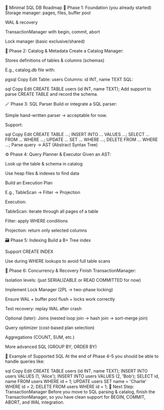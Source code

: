 📜 Minimal SQL DB Roadmap
🧱 Phase 1: Foundation (you already started)
 Storage manager: pages, files, buffer pool

 WAL & recovery

 TransactionManager with begin, commit, abort

 Lock manager (basic exclusive/shared)

📖 Phase 2: Catalog & Metadata
 Create a Catalog Manager:

Stores definitions of tables & columns (schemas)

E.g., catalog.db file with:

pgsql
Copy
Edit
Table: users
Columns: id INT, name TEXT
SQL:

sql
Copy
Edit
CREATE TABLE users (id INT, name TEXT);
Add support to parse CREATE TABLE and record the schema.

🪄 Phase 3: SQL Parser
Build or integrate a SQL parser:

Simple hand-written parser → acceptable for now.

Support:

sql
Copy
Edit
CREATE TABLE …;
INSERT INTO … VALUES …;
SELECT … FROM … WHERE …;
UPDATE … SET … WHERE …;
DELETE FROM … WHERE …;
Parse query → AST (Abstract Syntax Tree)

⚙️ Phase 4: Query Planner & Executor
Given an AST:

Look up the table & schema in catalog

Use heap files & indexes to find data

Build an Execution Plan

E.g., TableScan → Filter → Projection

Execution:

TableScan: iterate through all pages of a table

Filter: apply WHERE conditions

Projection: return only selected columns

🗃️ Phase 5: Indexing
Build a B+ Tree index

Support CREATE INDEX

Use during WHERE lookups to avoid full table scans

🔁 Phase 6: Concurrency & Recovery
Finish TransactionManager:

Isolation levels: (just SERIALIZABLE or READ COMMITTED for now)

Implement Lock Manager (2PL → two-phase locking)

Ensure WAL + buffer pool flush + locks work correctly

Test recovery: replay WAL after crash

Optional (later):
Joins (nested loop join → hash join → sort-merge join)

Query optimizer (cost-based plan selection)

Aggregations (COUNT, SUM, etc.)

More advanced SQL (GROUP BY, ORDER BY)

🚀 Example of Supported SQL
At the end of Phase 4–5 you should be able to handle queries like:

sql
Copy
Edit
CREATE TABLE users (id INT, name TEXT);
INSERT INTO users VALUES (1, 'Alice');
INSERT INTO users VALUES (2, 'Bob');
SELECT id, name FROM users WHERE id = 1;
UPDATE users SET name = 'Charlie' WHERE id = 2;
DELETE FROM users WHERE id = 1;
📌 Next Step: TransactionManager
Before you move to SQL parsing & catalog, finish the TransactionManager, so you have clean support for BEGIN, COMMIT, ABORT, and WAL integration.

